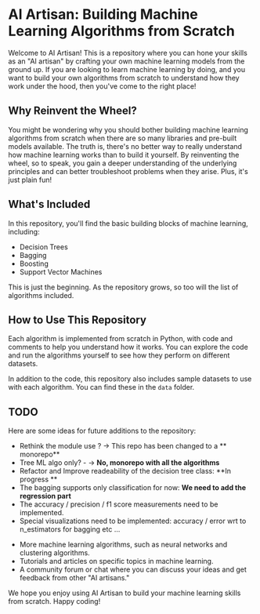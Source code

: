 # AI Artisan: Building Machine Learning Algorithms from Scratch

Welcome to AI Artisan! This is a repository where you can hone your skills as an "AI artisan" by crafting your own machine learning models from the ground up. If you are looking to learn machine learning by doing, and you want to build your own algorithms from scratch to understand how they work under the hood, then you've come to the right place!

## Why Reinvent the Wheel?

You might be wondering why you should bother building machine learning algorithms from scratch when there are so many libraries and pre-built models available. The truth is, there's no better way to really understand how machine learning works than to build it yourself. By reinventing the wheel, so to speak, you gain a deeper understanding of the underlying principles and can better troubleshoot problems when they arise. Plus, it's just plain fun!

## What's Included

In this repository, you'll find the basic building blocks of machine learning, including:

- Decision Trees
- Bagging
- Boosting
- Support Vector Machines

This is just the beginning. As the repository grows, so too will the list of algorithms included.

## How to Use This Repository

Each algorithm is implemented from scratch in Python, with code and comments to help you understand how it works. You can explore the code and run the algorithms yourself to see how they perform on different datasets.

In addition to the code, this repository also includes sample datasets to use with each algorithm. You can find these in the `data` folder.

## TODO

Here are some ideas for future additions to the repository:


* Rethink the module use ? -> This repo has been changed to a ** monorepo**
* Tree ML algo only? - -> **No, monorepo with all the algorithms**
* Refactor and Improve readeability of the decision tree class: **In progress **
* The bagging supports only classification for now: **We need to add the regression part**
* The accuracy / precision / f1 score measurements need to be implemented.
* Special visualizations need to be implemented: accuracy / error wrt to n_estimators for bagging etc ...
- More machine learning algorithms, such as neural networks and clustering algorithms.
- Tutorials and articles on specific topics in machine learning.
- A community forum or chat where you can discuss your ideas and get feedback from other "AI artisans."


We hope you enjoy using AI Artisan to build your machine learning skills from scratch. Happy coding!

